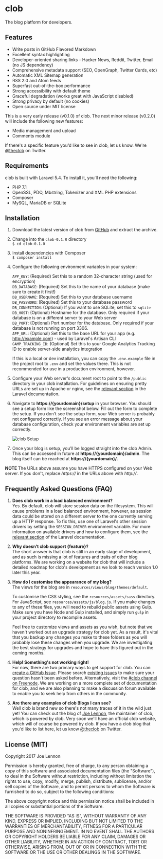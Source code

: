 # clob

The blog platform for developers.

## Features

* Write posts in GitHub Flavored Markdown
* Excellent syntax highlighting
* Developer-oriented sharing links - Hacker News, Reddit, Twitter, Email (no JS dependency)
* Comprehensive metadata support (SEO, OpenGraph, Twitter Cards, etc)
* Automatic XML Sitemap generation
* RSS 2.0 and Atom feeds
* Superfast out-of-the-box performance
* Strong accessibility with default theme
* Graceful degradation (works great with JavaScript disabled)
* Strong privacy by default (no cookies)
* Open source under MIT license

This is a very early release (v0.1.0) of clob. The next minor release (v0.2.0) will include the following new features:

* Media management and upload
* Comments module

If there's a specific feature you'd like to see in clob, let us know. We're [@theclob](https://twitter.com/theclob) on Twitter.

## Requirements

clob is built with Laravel 5.4. To install it, you'll need the following:

* PHP 7.1
* OpenSSL, PDO, Mbstring, Tokenizer and XML PHP extensions
* Composer
* MySQL, MariaDB or SQLite

## Installation

1. Download the latest version of clob from [GitHub](https://github.com/theclob/clob/releases) and extract the archive.

1. Change into the `clob-0.1.0` directory  
	`$ cd clob-0.1.0`

1. Install dependencies with Composer  
	`$ composer install`

1. Configure the following environment variables in your system:

	`APP_KEY`: (Required) Set this to a random 32-character string (used for encryption)  
	`DB_DATABASE`: (Required) Set this to the name of your database (make sure to create it first!)  
	`DB_USERNAME`: (Required) Set this to your database username  
	`DB_PASSWORD`: (Required) Set this to your database password  
	`DB_CONNECTION`: (Optional) If you want to use SQLite, set this to `sqlite`  
	`DB_HOST`: (Optional) Hostname for the database. Only required if your database is on a different server to your Web server  
	`DB_PORT`: (Optional) Port number for the database. Only required if your database is not running on port 3306.  
	`APP_URL`: (Optional) Set this to the base URL for your app (e.g. http://example.com) - used by Laravel's Artisan CLI  
	`GAMP_TRACKING_ID`: (Optional) Set this to your Google Analytics Tracking ID to enable server-side analytics integration

	If this is a local or dev installation, you can copy the `.env.example` file in the project root to `.env` and set the values there. This is not recommended for use in a production environment, however.

1. Configure your Web server's document root to point to the `/public` directory in your clob installation. For guidelines on ensuring pretty URLs are set up in Apache or nginx, see the [relevant section](https://laravel.com/docs/5.4/installation#web-server-configuration) in the Laravel documentation.

1. Navigate to **https://{yourdomain}/setup** in your browser. You should see a setup form like the screenshot below. Fill out the form to complete the setup. If you don't see the setup form, your Web server is probably not configured correctly. If you see an error message about your database configuration, check your environment variables are set up correctly.  
	
	![clob Setup](https://s3-eu-west-1.amazonaws.com/clob/images/clobsetup.png)

1. Once your blog is setup, you'll be logged straight into the clob Admin. This can be accessed in future at **https://{yourdomain}/admin**. The blog itself can be reached at **https://{yourdomain}/**.

**NOTE** The URLs above assume you have HTTPS configured on your Web server. If you don't, replace *https://* in the URLs above with *http://*.

## Frequently Asked Questions (FAQ)

1. **Does clob work in a load balanced environment?**  
	Yes. By default, clob will store session data on the filesystem. This will cause problems in a load balanced environment, however, as session data could be stored on a different server to the one currently serving up a HTTP response. To fix this, use one of Laravel's other session drivers by setting the `SESSION_DRIVER` environment variable. For more information on available drivers and how to configure them, see the [relevant section](https://laravel.com/docs/5.4/session) of the Laravel documentation.

1. **Why doesn't clob support {feature}?**  
	The short answer is that clob is still in an early stage of development, and as such is missing a lot of features and traits of other blog platforms. We are working on a website for clob that will include a detailed roadmap for clob's development as we look to reach version 1.0 later this year.

1. **How do I customise the appearance of my blog?**  
	The views for the blog are in `resources/views/blog/themes/default`.

	To customise the CSS styling, see the `resources/assets/sass` directory. For JavaScript, see `resources/assets/js/blog.js`. If you make changes to any of these files, you will need to rebuild public assets using Gulp. Make sure you have Node and Gulp installed, and simply run `gulp` in your project directory to recompile assets.

	Feel free to customize views and assets as you wish, but note that we haven't worked out an upgrade strategy for clob yet. As a result, it's vital that you backup any changes you make to these folders as you will probably lose these changes when you upgrade. We are investigating the best strategy for upgrades and hope to have this figured out in the coming months.  

1. **Help! Something's not working right!**  
	For now, there are two primary ways to get support for clob. You can [create a GitHub Issue](https://github.com/theclob/clob/issues/new). Please search [existing issues](https://github.com/theclob/clob/issues?utf8=%E2%9C%93&q=is%3Aissue) to make sure your question hasn't been asked before. Alternatively, visit the [#clob channel on Freenode](http://webchat.freenode.net/?channels=%23clob). We are working on a more complete set of documentation for clob, and we are also planning to make a discussion forum available to enable you to seek help from others in the community.

1. **Are there any examples of clob Blogs I can see?**  
	Well clob is brand new so there's not many traces of it in the wild just yet! You can check out the blog of [Joe Lennon](https://joelennon.com), the maintainer of clob, which is powered by clob. Very soon we'll have an official clob website, which will of course be powered by clob. If you have a clob blog that you'd like to list here, let us know [@theclob](https://twitter.com/theclob) on Twitter.

## License (MIT)

Copyright 2017 Joe Lennon

Permission is hereby granted, free of charge, to any person obtaining a copy of this software and associated documentation files (the "Software"), to deal in the Software without restriction, including without limitation the rights to use, copy, modify, merge, publish, distribute, sublicense, and/or sell copies of the Software, and to permit persons to whom the Software is furnished to do so, subject to the following conditions:

The above copyright notice and this permission notice shall be included in all copies or substantial portions of the Software.

THE SOFTWARE IS PROVIDED "AS IS", WITHOUT WARRANTY OF ANY KIND, EXPRESS OR IMPLIED, INCLUDING BUT NOT LIMITED TO THE WARRANTIES OF MERCHANTABILITY, FITNESS FOR A PARTICULAR PURPOSE AND NONINFRINGEMENT. IN NO EVENT SHALL THE AUTHORS OR COPYRIGHT HOLDERS BE LIABLE FOR ANY CLAIM, DAMAGES OR OTHER LIABILITY, WHETHER IN AN ACTION OF CONTRACT, TORT OR OTHERWISE, ARISING FROM, OUT OF OR IN CONNECTION WITH THE SOFTWARE OR THE USE OR OTHER DEALINGS IN THE SOFTWARE.
